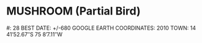 # MUSHROOM (Partial Bird)

#: 28
BEST DATE: +/-680
GOOGLE EARTH COORDINATES: 2010
TOWN: 14 41’52.67″S 75 8’7.11″W
